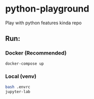 # python-playground

Play with python features kinda repo

## Run:

### Docker (Recommended)

```bash
docker-compose up
```

### Local (venv)

```bash
bash .envrc
jupyter-lab
```

